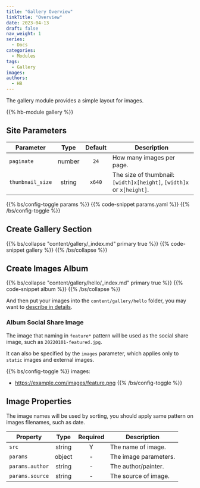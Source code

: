 ```yaml
---
title: "Gallery Overview"
linkTitle: "Overview"
date: 2023-04-13
draft: false
nav_weight: 1
series:
  - Docs
categories:
  - Modules
tags:
  - Gallery
images:
authors:
  - HB
---
```


The gallery module provides a simple layout for images.

<!--more-->

{{% hb-module gallery %}}

## Site Parameters

| Parameter        |  Type  | Default | Description                                                           |
| ---------------- | :----: | :-----: | --------------------------------------------------------------------- |
| `paginate`       | number |  `24`   | How many images per page.                                             |
| `thumbnail_size` | string | `x640`  | The size of thumbnail: `[width]x[height]`, `[width]x` or `x[height]`. |

{{% bs/config-toggle params %}}
{{% code-snippet params.yaml %}}
{{% /bs/config-toggle %}}

## Create Gallery Section

{{% bs/collapse "content/gallery/_index.md" primary true %}}
{{% code-snippet gallery %}}
{{% /bs/collapse %}}

## Create Images Album

{{% bs/collapse "content/gallery/hello/_index.md" primary true %}}
{{% code-snippet album %}}
{{% /bs/collapse %}}

And then put your images into the `content/gallery/hello` folder, you may want to [describe in details](#image-properties).

### Album Social Share Image

The image that naming in `feature*` pattern will be used as the social share image, such as `20220101-featured.jpg`.

It can also be specified by the `images` parameter, which applies only to `static` images and external images.

{{% bs/config-toggle %}}
images:
  - https://example.com/images/feature.png
{{% /bs/config-toggle %}}

## Image Properties

The image names will be used by sorting, you should apply same pattern on images filenames, such as date.

| Property        |  Type  | Required | Description           |
| --------------- | :----: | :------: | --------------------- |
| `src`           | string |    Y     | The name of image.    |
| `params`        | object |    -     | The image parameters. |
| `params.author` | string |    -     | The author/painter.   |
| `params.source` | string |    -     | The source of image.  |
